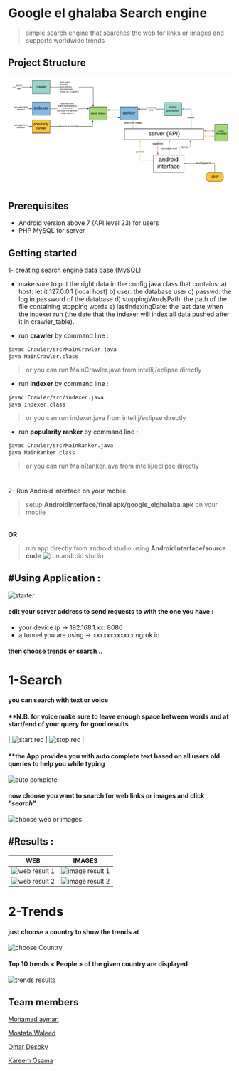 
# Google el ghalaba Search engine
>   simple search engine that searches the web for links or images and supports worldwide trends
## Project Structure

![project structure](images/APT.png)

## Prerequisites

* Android version above 7 (API level 23) for users
* PHP MySQL for server


## Getting started
1- creating search engine data base (MySQL)

- make sure to put the right data in the config.java class that contains:
	a) host: let it 127.0.0.1 (local host)
	b) user: the database user
	c) passwd: the log in password of the database
	d) stoppingWordsPath: the path of the file containing stopping words
	e) lastIndexingDate: the last date when the indexer run (the date that the indexer will index all data pushed after it in crawler_table).

- run **crawler** by command line :

```
javac Crawler/src/MainCrawler.java
java MainCrawler.class
```
>   or you can run MainCrawler.java from intellij/eclipse directly
- run **indexer** by command line :

```
javac Crawler/src/indexer.java
java indexer.class
```
>   or you can run indexer.java from intellij/eclipse directly
- run **popularity ranker** by command line :

```
javac Crawler/src/MainRanker.java
java MainRanker.class
```

>   or you can run MainRanker.java from intellij/eclipse directly
#
2- Run Android interface on your mobile 
> setup **AndroidInterface/final apk/google_elghalaba.apk** on your mobile
######
**OR**
>  run app directly from android studio using **AndroidInterface/source code**
![run android studio](images/Android%20Studio%20run.png)


## #Using Application :
![starter](images/starter.jpg)

#### edit your server address to send requests to with the one you have :

 - your device ip -> 192.168.1.xx: 8080
 - a tunnel you are using -> xxxxxxxxxxxx.ngrok.io
#### then choose trends or search ..
# 1-Search
#### you can search with text or voice
#### **N.B. for voice make sure to leave enough space between words and at start/end of your query for good results
| ![start rec](images/start.jpg) | ![stop rec](images/stop.jpg) |

#### **the App provides you with auto complete text based on all users old queries to help you while typing
![auto complete](images/autoComplete.jpg)

#### now choose you want to search for web links or images and click ***"search"***
![choose web or images](images/choose.jpg)
## #Results :
|WEB|IMAGES |
|--|--|
|![web result 1](images/webresults1.jpg)  |![image result 1](images/imgresult1.jpg)  |
|![web result 2](images/webresults2.jpg)  |![image result 2](images/imgresult2.jpg)  |

# 2-Trends
#### just choose a country to show the trends at
![choose Country](images/chooseCountry.jpg)

#### Top 10 trends < People > of the given country are displayed
![trends results](images/trendsResults.jpg)

## Team members
[Mohamad ayman](https://github.com/TheRubick)        

[Mostafa Waleed](https://github.com/sha3er97)       

[Omar Desoky](https://github.com/OmarDesoky)        

[Kareem Osama](https://github.com/KareemOsamaSobeih) 
